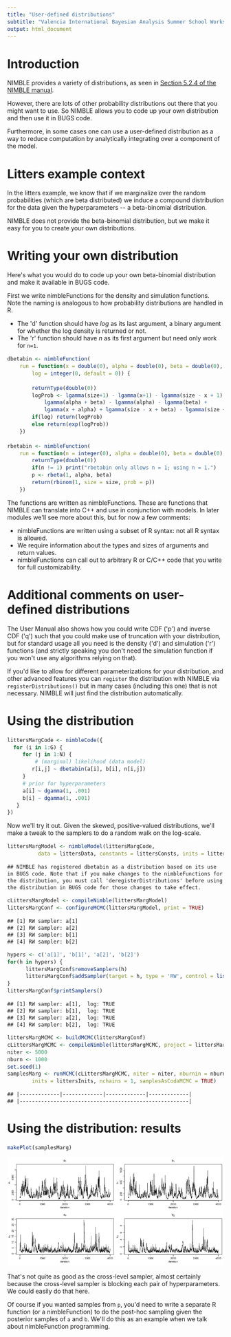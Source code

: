 ```yaml
---
title: "User-defined distributions"
subtitle: "Valencia International Bayesian Analysis Summer School Workshop"
output: html_document
---
```





# Introduction

NIMBLE provides a variety of distributions, as seen in [Section 5.2.4 of the NIMBLE manual](http://r-nimble.org/manuals/NimbleUserManual.pdf#page=39). 

However, there are lots of other probability distributions out there that you might want to use. So NIMBLE allows you to code up your own distribution and then use it in BUGS code.

Furthermore, in some cases one can use a user-defined distribution as a way to reduce computation by analytically integrating over a component of the model.

# Litters example context

In the litters example, we know that if we marginalize over the random probabilities (which are beta distributed) we induce a compound distribution for the data given the hyperparameters -- a beta-binomial distribution.

NIMBLE does not provide the beta-binomial distribution, but we make it easy for you to create your own distributions. 

# Writing your own distribution 

 Here's what you would do to code up your own beta-binomial distribution and make it available in BUGS code.

First we write nimbleFunctions for the density and simulation functions. Note the naming is analogous to how probability distributions are handled in R. 

  - The 'd' function should have *log* as its last argument, a binary argument for whether the log density is returned or not. 
  - The 'r' function should have *n* as its first argument but need only work for ```n=1```.


```r
dbetabin <- nimbleFunction(
    run = function(x = double(0), alpha = double(0), beta = double(0), size = double(0), 
        log = integer(0, default = 0)) {
        
        returnType(double(0))
        logProb <- lgamma(size+1) - lgamma(x+1) - lgamma(size - x + 1) +
            lgamma(alpha + beta) - lgamma(alpha) - lgamma(beta) +
            lgamma(x + alpha) + lgamma(size - x + beta) - lgamma(size + alpha + beta)
        if(log) return(logProb)
        else return(exp(logProb))
    })

rbetabin <- nimbleFunction(
    run = function(n = integer(0), alpha = double(0), beta = double(0), size = double(0)) {
        returnType(double(0))
        if(n != 1) print("rbetabin only allows n = 1; using n = 1.")
        p <- rbeta(1, alpha, beta)
        return(rbinom(1, size = size, prob = p))
    })
```

The functions are written as nimbleFunctions. These are functions that NIMBLE can translate into C++ and use in conjunction with models. In later modules we'll see more about this, but for now a few comments:

  - nimbleFunctions are written using a subset of R syntax: not all R syntax is allowed.
  - We require information about the types and sizes of arguments and return values.
  - nimbleFunctions can call out to arbitrary R or C/C++ code that you write for full customizability.

# Additional comments on user-defined distributions



The User Manual also shows how you could write CDF ('p') and inverse CDF ('q') such that you could make use of truncation with your distribution, but for standard usage all you need is the density ('d') and simulation ('r') functions (and strictly speaking you don't need the simulation function if you won't use any algorithms relying on that).

If you'd like to allow for different parameterizations for your distribution, and other advanced features you can `register` the distribution with NIMBLE via `registerDistributions()` but in many cases (including this one) that is not necessary. NIMBLE will just find the distribution automatically.

# Using the distribution


```r
littersMargCode <- nimbleCode({
  for (i in 1:G) {
     for (j in 1:N) {
     	 # (marginal) likelihood (data model)
        r[i,j] ~ dbetabin(a[i], b[i], n[i,j])
     }
     # prior for hyperparameters
     a[i] ~ dgamma(1, .001)
     b[i] ~ dgamma(1, .001)
   }
})
```

Now we'll try it out. Given the skewed, positive-valued distributions, we'll make a tweak to the samplers to do a random walk on the log-scale.




```r
littersMargModel <- nimbleModel(littersMargCode, 
          data = littersData, constants = littersConsts, inits = littersInits)
```

```
## NIMBLE has registered dbetabin as a distribution based on its use in BUGS code. Note that if you make changes to the nimbleFunctions for the distribution, you must call 'deregisterDistributions' before using the distribution in BUGS code for those changes to take effect.
```

```r
cLittersMargModel <- compileNimble(littersMargModel)
littersMargConf <- configureMCMC(littersMargModel, print = TRUE)
```

```
## [1] RW sampler: a[1]
## [2] RW sampler: a[2]
## [3] RW sampler: b[1]
## [4] RW sampler: b[2]
```

```r
hypers <- c('a[1]', 'b[1]', 'a[2]', 'b[2]')
for(h in hypers) {
      littersMargConf$removeSamplers(h)
      littersMargConf$addSampler(target = h, type = 'RW', control = list(log = TRUE))
}
littersMargConf$printSamplers()
```

```
## [1] RW sampler: a[1],  log: TRUE
## [2] RW sampler: b[1],  log: TRUE
## [3] RW sampler: a[2],  log: TRUE
## [4] RW sampler: b[2],  log: TRUE
```

```r
littersMargMCMC <- buildMCMC(littersMargConf)
cLittersMargMCMC <- compileNimble(littersMargMCMC, project = littersMargModel)
niter <- 5000
nburn <- 1000
set.seed(1)
samplesMarg <- runMCMC(cLittersMargMCMC, niter = niter, nburnin = nburn,
        inits = littersInits, nchains = 1, samplesAsCodaMCMC = TRUE)
```

```
## |-------------|-------------|-------------|-------------|
## |-------------------------------------------------------|
```

# Using the distribution: results





```r
makePlot(samplesMarg)
```

![](figure/use-dist-results-1.png)

That's not quite as good as the cross-level sampler, almost certainly because the cross-level sampler is blocking each pair of hyperparameters. We could easily do that here.


Of course if you wanted samples from `p`, you'd need to write a separate R function (or a nimbleFunction) to do the post-hoc sampling given the posterior samples of `a` and `b`.  We'll do this as an example when we talk about nimbleFunction programming.


<!--
# Using Stan - marginalized model

Let's see how Stan does.
-->





<!--
So that seems to work reasonably well, but not clear that it's better than NIMBLE, particularly when accounting for the longer run-time. 
-->



